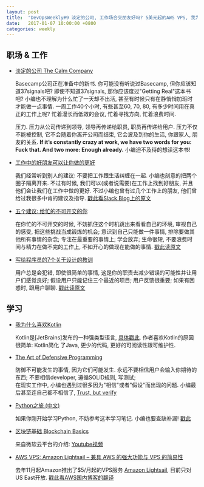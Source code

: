 ```yaml
---
layout: post
title:  "DevOpsWeekly#9 淡定的公司, 工作场合交朋友好吗? 5美元起的AWS VPS, 我为什么偏好Kotlin, Python之旅, 防御式编程"
date:   2017-01-07 10:00:00 +0800
categories: weekly
---
```


## 职场 & 工作

 - [淡定的公司 The Calm Company](https://m.signalvnoise.com/the-calm-company-our-next-book-d0ed917cc457#.8z8oky4h3)
   
   Basecamp公司正在准备中的新书. 你可能没有听说过Basecamp, 但你应该知道37signals吧? 即使不知道37signals, 那你应该度过"Getting Real"这本书吧?
   小编也不理解为什么忙了一天却不出活, 甚至有时候只有在静悄悄加班时才能做一点事情. 一周工作40个小时, 有些甚至60, 70, 80, 有多少时间用在真正的工作上呢? 
   忙着漫长而低效的会议, 忙着寻找方向, 忙着浪费时间. 
   
   压力.  压力从公司传递到领导, 领导再传递给职员, 职员再传递给用户. 压力不仅不能被控制, 它不会随着你离开公司而结束, 它会波及到你的生活, 你跟家人, 朋友的关系. 
   **If it’s constantly crazy at work, we have two words for you: Fuck that. And two more: Enough already.** 小编迫不及待的想读这本书!
   
 - [工作中的好朋友可以让你做的更好](https://slackhq.com/why-a-best-friend-at-work-can-help-you-do-your-job-better-36533a5f10c2)
 
   我们经常听到别人的建议: 不要把工作跟生活纠缠在一起. 小编也刻意的把两个圈子隔离开来. 不过有时候, 我们可以(或者说需要)在工作上找到好朋友, 
 并且他们会让我们在工作中做的更好. 不过小编也曾有过几个工作上的朋友, 他们曾给过我很多中肯的建议及指导. [戳此看Slack Blog上的原文](https://slackhq.com/why-a-best-friend-at-work-can-help-you-do-your-job-better-36533a5f10c2)
 
 - [五个建议: 给忙的不可开交的你](http://lifehacker.com/five-tips-for-when-you-just-have-too-much-to-do-1790714627)
 
   在你忙的不可开交的时候, 不妨抓住这个时机跳出来看看自己的环境, 审视自己的感受, 把这些挑战当成锻炼的机会; 意识到自己只能做一件事情, 排除要做其他所有事情的杂念; 专注在最重要的事情上;
 学会放弃; 生命很短, 不要浪费时间与精力在做不完的工作上, 不如开心的做现在能做的事情.  [戳此读原文](http://lifehacker.com/five-tips-for-when-you-just-have-too-much-to-do-1790714627)
 
 - [写给程序员的7个关于设计的教训](https://dev.to/pradeep_io/7-design-lessons-for-a-developer)
 
   用户总是会犯错, 即使很简单的事情, 这是你的职责去减少错误的可能性并让用户们感觉良好; 假设用户只能记住三个最近的项目; 用户反馈很重要; 如果有困惑时, 跟用户聊聊. 
 [戳此读原文](https://dev.to/pradeep_io/7-design-lessons-for-a-developer)


## 学习
 
 - [我为什么喜欢Kotlin](https://dev.to/grahamcox82/why-i-prefer-kotlin)
  
   Kotlin是[JetBrains]发布的一种强类型语言, [具体戳此](https://kotlinlang.org/docs/reference/faq.html). 作者喜欢Kotlin的原因很简单: Kotlin简化
  了Java, 更少的代码, 更好的可阅读性跟可维护性. 
  
 - [The Art of Defensive Programming](https://dev.to/0x13a/the-art-of-defensive-programming)
 
   防御不可能发生的事情, 因为它们可能发生. 永远不要相信用户会输入你期待的东西; 不要相信developer, 遵循SOLID规则, 写测试;  
  在现实工作中, 小编也遇到过很多因为"相信"或者"假设"而出现的问题. 小编最后甚至连自己都不相信了, [Trust, but verify](https://en.wikipedia.org/wiki/Trust,_but_verify)
   
 - [Python之旅 (中文)](https://funhacks.net/2017/01/03/explore_python/)
 
   如果你刚开始学习Python, 不妨参考这本学习笔记. 小编也要查缺补漏! [戳此](https://funhacks.net/2017/01/03/explore_python/)
   
 - [区块链基础 Blockchain Basics](https://www.youtube.com/watch?v=nUMiTj5YjOI)
 
   来自微软云平台的介绍: [Youtube视频](https://www.youtube.com/watch?v=nUMiTj5YjOI)
  
 - [AWS VPS: Amazon Lightsail – 兼具 AWS 的强大功能与 VPS 的简易性](https://aws.amazon.com/cn/blogs/china/amazon-lightsail-the-power-of-aws-the-simplicity-of-a-vps/)
 
   去年11月起Amazon推出了$5/月起的VPS服务 [Amazon Lightsail](https://amazonlightsail.com/), 目前只对US East开放. [戳此看AWS国内博客的翻译](https://aws.amazon.com/cn/blogs/china/amazon-lightsail-the-power-of-aws-the-simplicity-of-a-vps/)
